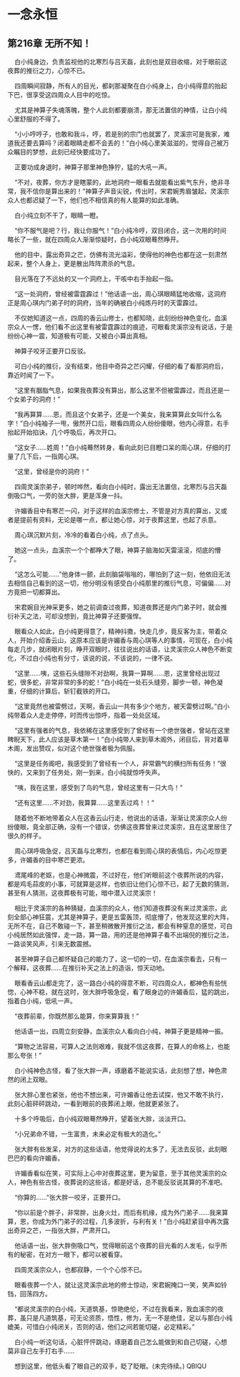 # 一念永恒 
 ## 第216章 无所不知！
     白小纯身边，负责监视他的北寒烈与吕天磊，此刻也是双目收缩，对于眼前这夜葬的推衍之力，心惊不已。

    四周瞬间寂静，所有人的目光，都刹那凝聚在白小纯身上，白小纯得意的抬起下巴，很享受这四周众人目中的吃惊。

    尤其是神算子失魂落魄，整个人此刻都要崩溃，那无法置信的神情，让白小纯心里舒服的不得了。

    “小小哼哼子，也敢和我斗，哼，若是别的宗门也就罢了，灵溪宗可是我家，难道我还要去算吗？闭着眼睛走都不会丢的！”白小纯心里美滋滋的，觉得自己被万众瞩目的梦想，此刻已经快要成功了。

    正要功成身退时，神算子那里神色狰狞，猛的大吼一声。

    “不对，夜葬，你方才是瞎蒙的，此地洞府一眼看去就能看出紫气东升，绝非寻常，我不信你是算出来的！”神算子声音尖锐，传出时，宋君婉秀眉皱起，灵溪宗众人也都迟疑了一下，他们也不相信真的有人能算的如此准确。

    白小纯立刻不干了，眼睛一瞪。

    “你不服气是吧？行，我让你服气！”白小纯冷哼，双目闭合，这一次用的时间略长了一些，就在四周众人渐渐惊疑时，白小纯双眼蓦然睁开。

    他的目中，露出奇异之芒，仿佛有流光溢彩，使得他的神色也都在这一刻肃然起来，整个人身上，更是散出阵阵肃杀的气息。

    目光落在了不远处的又一个洞府上，干咳中右手抬起一指。

    “这一处洞府，曾经被雷霆霹过！”他话语一出，周心琪眼睛猛地收缩，这洞府正是周心琪内门弟子时的洞府，当年的确被白小纯炼丹时的天雷霹过。

    不仅她知道这一点，四周的香云山修士，也都知晓，此刻纷纷神色变化，血溪宗众人一愣，他们看不出这里有被雷霆霹过的痕迹，可眼看灵溪宗没有说话，于是纷纷心神一震，知道极有可能，又被白小算出真相。

    神算子咬牙正要开口反驳。

    可白小纯的推衍，没有结束，他目中奇异之芒闪耀，仔细的看了看那洞府后，靠近时闻了一下。

    “这里有胭脂气息，如果我夜葬没有算出，那么这里不但被雷霹过，而且还是一个女弟子的洞府！”

    “我再算算……恩，而且这个女弟子，还是一个美女，我来算算此女叫什么名字！”白小纯袖子一甩，傲然开口后，眼看四周众人纷纷傻眼，他内心得意，右手抬起开始掐诀，几个呼吸后，再次开口。

    “这女子……姓周！”白小纯蓦然转身，看向此刻已目瞪口呆的周心琪，仔细的打量了几下后，一指周心琪。

    “这里，曾经是你的洞府！”

    四周灵溪宗弟子，顿时哗然，看向白小纯时，露出无法置信，北寒烈与吕天磊倒吸口气，一旁的张大胖，更是浑身一抖。

    许媚香目中有寒芒一闪，对于这样的血溪宗修士，不管是对方真的算出，又或者是提前有资料，无论是哪一点，都让她心惊，对于夜葬这里，也起了杀意。

    周心琪沉默片刻，冷冷的看着白小纯，点了点头。

    她这一点头，血溪宗一个个都睁大了眼，神算子脑海如天雷滚滚，彻底的懵了。

    “这怎么可能……”他身体一颤，此刻脑袋嗡嗡的，哪怕到了这一刻，他依旧无法去相信自己看到的这一切，他分明没有感受白小纯那里的推衍气息，可偏偏……对方竟把一切都算出。

    宋君婉目光神采更多，她之前调查过夜葬，知道夜葬还是内门弟子时，就会推衍补天之法，可却没想到，竟比神算子还要强悍。

    眼看众人如此，白小纯更得意了，精神抖擞，快走几步，竟反客为主，带着众人，开始介绍香云山，这原本应该是许媚香与周心琪等人的事情，可现在，白小纯每走几步，就闭眼片刻，睁开双眼时，往往说出的话语，让灵溪宗众人神色不断变化，不过白小纯也有分寸，该说的说，不该说的，一律不说。

    “这里……咦，这些石头缝隙不对劲啊，我算一算啊……恩，这里曾经出现过蛇，很多蛇，非常非常的多的蛇！”白小纯在一处石头缝旁，脚步一顿，神色凝重，仔细的计算后，斩钉截铁的开口。

    “这里竟然也被雷劈过，天啊，香云山一共有多少个地方，被天雷劈过啊。”白小纯带着众人走走停停，时而传出惊呼，指着一处处区域。

    “这里有强者的气息，我依稀在这里感受到了曾经有一个绝世强者，曾站在这里睥睨天下，此人应该是草木第一！”白小纯带人来到草木阁外，闭目后，背对着草木阁，发出赞叹，似对这个绝世强者极为佩服。

    “这里是任务阁吧，我感受到了曾经有一个人，非常霸气的横扫所有任务！”很快的，又来到了任务处，刚一到来，白小纯就惊呼失声。

    “咦，我在这里，感受到了鸟的气息，曾经这里有一只大鸟！”

    “还有这里……不对劲，我算算……这里丢过鸡！！”

    随着他不断地带着众人在这香云山行走，他说出的话语，渐渐让灵溪宗众人纷纷傻眼，竟全部正确，没有一个错误，仿佛这夜葬曾来过灵溪宗，且在这里居住了很久的样子。

    周心琪呼吸急促，吕天磊与北寒烈，也都在看到周心琪的表情后，内心吃惊更多，许媚香的目中寒芒更浓。

    鸢尾峰的老妪，也是心神微震，不过好在，他们听眼前这个夜葬所说的内容，都是鸡毛蒜皮的小事，可就算是这样，也依旧让他们心惊不已，起了无数的猜测，甚至有人猜测，这夜葬极有可能，暗中潜入过灵溪宗！

    相比于灵溪宗的各种猜疑，血溪宗的众人，他们知道夜葬没有来过灵溪宗，此刻全部心神狂震，尤其是神算子，更是五雷轰顶，彻底懵了，他发现这里的大阵，无所不在，自己不敢碰一下，甚至稍微散开推衍之法，都会有种窒息的感觉，可白小纯居然如此强悍，走一路，算一路，用的还是他神算子看不出端倪的推衍之法，一路谈笑风声，引来无数震撼。

    甚至神算子自己都怀疑自己的能力了，这一切的一切，在血溪宗看去，只有一个解释，这夜葬……在推衍补天之法上的造诣，惊天动地。

    眼看香云山都走完了，这一路白小纯的得意不断，可四周众人，都神色有些恍惚，心神不稳，就在这时，张大胖呼吸急促，看了眼身边的许媚香后，猛的跳出，指着白小纯，低吼一声。

    “夜葬前辈，你既然那么能算，你来算算我！”

    他话语一出，四周立刻安静，血溪宗众人看向白小纯，神算子更是精神一振。

    “算物之法容易，可算人之法则艰难，我就不信这夜葬，在算人的命格上，也能那么夸张！”

    白小纯神色古怪，看了张大胖一声，琢磨着不能说实话，此刻想了想，神色肃然的闭上双眼。

    张大胖心里也紧张，他也不想出来，可许媚香让他去试探，他又不敢不执行，此刻心脏砰砰跳动，一看到眼前的夜葬闭上眼，他就更紧张了。

    十多个呼吸后，白小纯双眼蓦然睁开，望着张大胖，淡淡开口。

    “小兄弟命不错，一生富贵，未来必定有极大的造化。”

    张大胖有些发呆，对方的这些话语，他觉得说的太多了，无法去反驳，此刻眼巴巴的看向许媚香。

    许媚香看似在笑，可实际上心中对夜葬这里，更为留意，至于其他灵溪宗的众人，神色有些古怪，夜葬说的这些话，都是好话，总不能反驳说其算的不准吧。

    “你算的……”张大胖一咬牙，正要开口。

    “你以前是个胖子，非常胖，出身火灶，而后有机缘，成为外门弟子……我来算算，恩，你成为外门弟子的过程，几多波折，与利有关！”白小纯赶紧目中再次露出奇异之芒，一指张大胖，严肃开口。

    他话语一出，张大胖倒吸口气，觉得眼前这个夜葬的目光看的人发毛，似乎所有的秘密，在对方一眼下，都可以被看穿。

    四周灵溪宗众人，也都寂静，一个个心惊不已。

    眼看夜葬一个人，就让这灵溪宗此地的修士惊动，宋君婉掩口一笑，笑声如铃铛，回荡四方。

    “都说灵溪宗的白小纯，天道筑基，惊艳绝伦，不过在我看来，我血溪宗的夜葬，虽只是凡道筑基，可无论资质，悟性，修为，无一不是绝佳，足以与那白小纯媲美，可惜白小纯闭关，否则的话，他们之间若能切磋，必定精彩。”

    白小纯一听这句话，心脏怦怦跳动，琢磨着自己怎么能做到和自己切磋，心想莫非自己左手打右手……

    想到这里，他低头看了眼自己的双手，眨了眨眼。(未完待续。) 
QBIQU